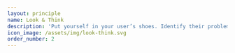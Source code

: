 ```yaml
---
layout: principle
name: Look & Think
description: 'Put yourself in your user’s shoes. Identify their problems and values.'
icon_image: /assets/img/look-think.svg
order_number: 2
---
```



